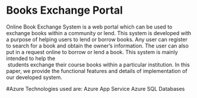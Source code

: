 # Books Exchange Portal
Online Book Exchange System is a web portal which can be used to exchange books within a community or lend.
This system is developed with a purpose of helping users to lend or borrow books. Any user can register to search for a book and obtain the owner’s information. 
The user can also put in a request online to borrow or lend a book. 
This system is mainly intended to help the  students exchange their course books within a particular institution. 
In this paper, we provide the functional features and details of implementation of our developed system.


#Azure Technologies used are:
Azure App Service
Azure SQL
Databases
